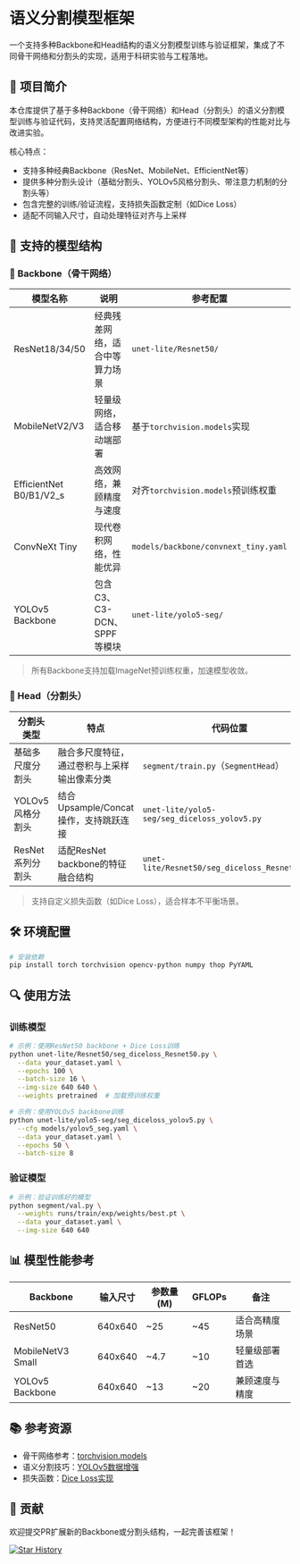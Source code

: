 # 语义分割模型框架

一个支持多种Backbone和Head结构的语义分割模型训练与验证框架，集成了不同骨干网络和分割头的实现，适用于科研实验与工程落地。


## 📌 项目简介
本仓库提供了基于多种Backbone（骨干网络）和Head（分割头）的语义分割模型训练与验证代码，支持灵活配置网络结构，方便进行不同模型架构的性能对比与改进实验。

核心特点：
- 支持多种经典Backbone（ResNet、MobileNet、EfficientNet等）
- 提供多种分割头设计（基础分割头、YOLOv5风格分割头、带注意力机制的分割头等）
- 包含完整的训练/验证流程，支持损失函数定制（如Dice Loss）
- 适配不同输入尺寸，自动处理特征对齐与上采样


## 🚀 支持的模型结构

### 🔹 Backbone（骨干网络）
| 模型名称 | 说明 | 参考配置 |
|---------|------|---------|
| ResNet18/34/50 | 经典残差网络，适合中等算力场景 | `unet-lite/Resnet50/` |
| MobileNetV2/V3 | 轻量级网络，适合移动端部署 | 基于`torchvision.models`实现 |
| EfficientNet B0/B1/V2_s | 高效网络，兼顾精度与速度 | 对齐`torchvision.models`预训练权重 |
| ConvNeXt Tiny | 现代卷积网络，性能优异 | `models/backbone/convnext_tiny.yaml` |
| YOLOv5 Backbone | 包含C3、C3-DCN、SPPF等模块 | `unet-lite/yolo5-seg/` |

> 所有Backbone支持加载ImageNet预训练权重，加速模型收敛。


### 🔸 Head（分割头）
| 分割头类型 | 特点 | 代码位置 |
|-----------|------|---------|
| 基础多尺度分割头 | 融合多尺度特征，通过卷积与上采样输出像素分类 | `segment/train.py`（`SegmentHead`） |
| YOLOv5风格分割头 | 结合Upsample/Concat操作，支持跳跃连接 | `unet-lite/yolo5-seg/seg_diceloss_yolov5.py` |
| ResNet系列分割头 | 适配ResNet backbone的特征融合结构 | `unet-lite/Resnet50/seg_diceloss_Resnet50.py` |

> 支持自定义损失函数（如Dice Loss），适合样本不平衡场景。


## 🛠️ 环境配置
```bash
# 安装依赖
pip install torch torchvision opencv-python numpy thop PyYAML
```


## 🔍 使用方法

### 训练模型
```bash
# 示例：使用ResNet50 backbone + Dice Loss训练
python unet-lite/Resnet50/seg_diceloss_Resnet50.py \
  --data your_dataset.yaml \
  --epochs 100 \
  --batch-size 16 \
  --img-size 640 640 \
  --weights pretrained  # 加载预训练权重
```

```bash
# 示例：使用YOLOv5 backbone训练
python unet-lite/yolo5-seg/seg_diceloss_yolov5.py \
  --cfg models/yolov5_seg.yaml \
  --data your_dataset.yaml \
  --epochs 50 \
  --batch-size 8
```


### 验证模型
```bash
# 示例：验证训练好的模型
python segment/val.py \
  --weights runs/train/exp/weights/best.pt \
  --data your_dataset.yaml \
  --img-size 640 640
```


## 📊 模型性能参考
| Backbone | 输入尺寸 | 参数量(M) | GFLOPs | 备注 |
|---------|---------|----------|--------|------|
| ResNet50 | 640x640 | ~25 | ~45 | 适合高精度场景 |
| MobileNetV3 Small | 640x640 | ~4.7 | ~10 | 轻量级部署首选 |
| YOLOv5 Backbone | 640x640 | ~13 | ~20 | 兼顾速度与精度 |


## 📚 参考资源
- 骨干网络参考：[torchvision.models](https://pytorch.org/vision/stable/models.html)
- 语义分割技巧：[YOLOv5数据增强](https://blog.csdn.net/OpenDataLab/article/details/127788561)
- 损失函数：[Dice Loss实现](https://github.com/WangRongsheng/BestYOLO)


## 🤝 贡献
欢迎提交PR扩展新的Backbone或分割头结构，一起完善该框架！

[![Star History](https://api.star-history.com/svg?repos=your_username/your_repo&type=Date)](https://star-history.com/#your_username/your_repo&Date)